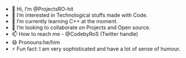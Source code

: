 - 👋 Hi, I’m @ProjectsRO-hit
- 👀 I’m interested in Technological stuffs made with Code.
- 🌱 I’m currently learning C++ at the moment.
- 💞️ I’m looking to collaborate on Projects and Open source.
- 📫 How to reach me - @CodebyRoS (Twitter handle)
- 😄 Pronouns:he/him
- ⚡ Fun fact: I am very sophisticated and have a lot of sense of humour.

<!---
ProjectsRO-hit/ProjectsRO-hit is a ✨ special ✨ repository because its `README.md` (this file) appears on your GitHub profile.
You can click the Preview link to take a look at your changes.
--->
